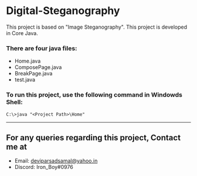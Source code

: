 # Digital-Steganography
This project is based on "Image Steganography". This project is developed in Core Java. 


### There are four java files:
- Home.java
- ComposePage.java
- BreakPage.java
- test.java


### To run this project, use the following command in Windowds Shell:
```
C:\>java "<Project Path>\Home"
``` 
---


## For any queries regarding this project, Contact me at
* Email: deviparsadsamal@yahoo.in
* Discord: Iron_Boy#0976
